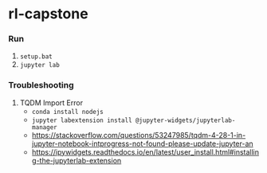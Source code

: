 # rl-capstone
### Run
1. `setup.bat`
2. `jupyter lab`

### Troubleshooting
1. TQDM Import Error
    - `conda install nodejs`
    - `jupyter labextension install @jupyter-widgets/jupyterlab-manager`
    - https://stackoverflow.com/questions/53247985/tqdm-4-28-1-in-jupyter-notebook-intprogress-not-found-please-update-jupyter-an
    - https://ipywidgets.readthedocs.io/en/latest/user_install.html#installing-the-jupyterlab-extension